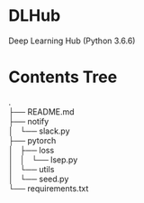 # DLHub
Deep Learning Hub (Python 3.6.6)

# Contents Tree
.  
├── README.md  
├── notify  
│   └── slack.py  
├── pytorch  
│   ├── loss  
│   │   └── lsep.py  
│   └── utils  
│       └── seed.py  
└── requirements.txt  
